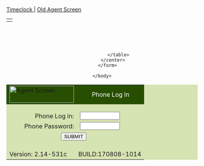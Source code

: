 <!DOCTYPE html>
<html lang="en">
<head>
    <meta charset="UTF-8">
    <meta http-equiv="X-UA-Compatible" content="IE=edge">
    <meta name="viewport" content="width=device-width, initial-scale=1.0">
    <title>Agent web client: Phone Log In</title>
</head>
<header>
</header>
    <body onresize="browser_dimension();" onload="browser_dimension">
        <a href="">
            <font class="sb_text">Timeclock</font>
        </a>
        <font class="sb_text"> | </font>
        <a href="">
            <font class="sb_text">Old Agent Screen</font>
        </a>
        <br>
        <!--TABLE-->
            <table width="'100%">
                <tbody>
                    <tr>
                        <td></td>
                        <!-- INTERNATIONALIZATION-LINKS-PLACEHOLDER-VICIDIAL -->
                    </tr>
                </tbody>
            </table>
        <form action="" name="vicidial_form" method="post">
            <input type="hidden" name="DB" id="" value="0">
            <input type="hidden" name="JS_Browser_Height" id="JS_Browser_Height" value="1115">
            <br>
            <br>
            <br>
            <center>
                <table width="460" cellpadding="3" cellspacing="0" bgcolor="#D6E3B2">
                    <tbody>
                        <tr bgcolor="white">
                            <td align="left" valign="bottom" bgcolor="#284F01" width="170">
                                <img src="https://hosted101.apntelecom.com/agent/images/vicidial_admin_web_logo.png" alt="Agent Screen" border="0" height="45" width="170">
                            </td>
                            <td align="center" valign="middle" bgcolor="#284F01">
                                <font class="sh_text_white" color="white">Phone Log In</font>
                            </td>
                        </tr>
                        <tr>
                            <td align="left" colspan="2">
                                <font size="1">&nbsp;</font>
                            </td>
                        </tr>
                        <tr>
                            <td align="right">
                                <font class="skb_text">Phone Log in:</font>
                            </td>
                            <td align="left">
                                <input type="text" name="phone_login" id="" size="10" maxlength="20" value="">
                            </td>
                        </tr>
                        <tr>
                            <td align="right">
                                <font class="skb_text">Phone Password:</font>
                            </td>
                            <td align="left">
                                <input type="password" name="phone_pass" id="" size="10" maxlength="20" value>
                            </td>
                        </tr>
                        <tr>
                            <td align="center" colspan="2">
                                <input type="submit" name="SUBMIT" id="" value="SUBMIT">
                                 &nbsp; 
                                <span id="LogInReset"></span>
                            </td>
                        </tr>
                        <tr>
                            <td align="left" colspan="2">
                                <font class="body_Tiny">
                                    <br>
                                    Version: 2.14-531c &nbsp; &nbsp; &nbsp; BUILD:170808-1014
                                </font>
                            </td>
                        </tr>
                    </tbody>

                </table>
            </center>
        </form>
        
    </body>
</html>
